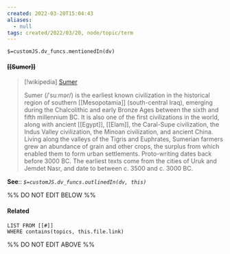 ```yaml
---
created: 2022-03-20T15:04:43 
aliases:
  - null
tags: created/2022/03/20, node/topic/term
---
```

`$=customJS.dv_funcs.mentionedIn(dv)`

#### <s class="topic-title">[[Sumer]]</s>

> [!wikipedia] [Sumer](https://en.wikipedia.org/wiki/Sumer)
> 
> Sumer (/ˈsuːmər/) is the earliest known civilization in the historical region of southern [[Mesopotamia]] (south-central Iraq), emerging during the Chalcolithic and early Bronze Ages between the sixth and fifth millennium BC. It is also one of the first civilizations in the world, along with ancient [[Egypt]], [[Elam]], the Caral-Supe civilization, the Indus Valley civilization, the Minoan civilization, and ancient China. Living along the valleys of the Tigris and Euphrates, Sumerian farmers grew an abundance of grain and other crops, the surplus from which enabled them to form urban settlements. Proto-writing dates back before 3000 BC. The earliest texts come from the cities of Uruk and Jemdet Nasr, and date to between c. 3500 and c. 3000 BC.
>


**See**::
*`$=customJS.dv_funcs.outlinedIn(dv, this)`*

%% DO NOT EDIT BELOW %%

#### Related 

```dataview
LIST FROM [[#]]
WHERE contains(topics, this.file.link)
```
%% DO NOT EDIT ABOVE %%
